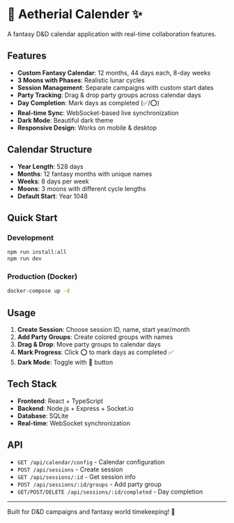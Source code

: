 # 🌙 Aetherial Calender ✨

A fantasy D&D calendar application with real-time collaboration features.

## Features

- **Custom Fantasy Calendar**: 12 months, 44 days each, 8-day weeks
- **3 Moons with Phases**: Realistic lunar cycles
- **Session Management**: Separate campaigns with custom start dates
- **Party Tracking**: Drag & drop party groups across calendar days
- **Day Completion**: Mark days as completed (✅/⭕)
- **Real-time Sync**: WebSocket-based live synchronization
- **Dark Mode**: Beautiful dark theme
- **Responsive Design**: Works on mobile & desktop

## Calendar Structure

- **Year Length**: 528 days
- **Months**: 12 fantasy months with unique names
- **Weeks**: 8 days per week
- **Moons**: 3 moons with different cycle lengths
- **Default Start**: Year 1048

## Quick Start

### Development

```bash
npm run install:all
npm run dev
```

### Production (Docker)

```bash
docker-compose up -d
```

## Usage

1. **Create Session**: Choose session ID, name, start year/month
2. **Add Party Groups**: Create colored groups with names
3. **Drag & Drop**: Move party groups to calendar days
4. **Mark Progress**: Click ⭕ to mark days as completed ✅
5. **Dark Mode**: Toggle with 🌙 button

## Tech Stack

- **Frontend**: React + TypeScript
- **Backend**: Node.js + Express + Socket.io
- **Database**: SQLite
- **Real-time**: WebSocket synchronization

## API

- `GET /api/calendar/config` - Calendar configuration
- `POST /api/sessions` - Create session
- `GET /api/sessions/:id` - Get session info
- `POST /api/sessions/:id/groups` - Add party group
- `GET/POST/DELETE /api/sessions/:id/completed` - Day completion

---

Built for D&D campaigns and fantasy world timekeeping! 🎲